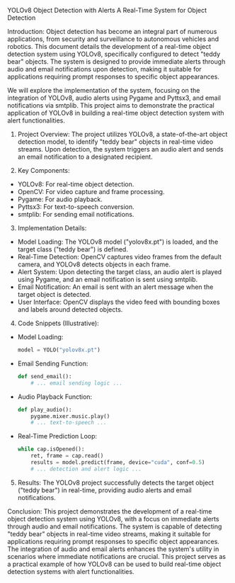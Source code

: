 YOLOv8 Object Detection with Alerts
A Real-Time System for Object Detection

Introduction:
Object detection has become an integral part of numerous applications, from security and surveillance to autonomous vehicles and robotics. This document details the development of a real-time object detection system using YOLOv8, specifically configured to detect "teddy bear" objects. The system is designed to provide immediate alerts through audio and email notifications upon detection, making it suitable for applications requiring prompt responses to specific object appearances.

We will explore the implementation of the system, focusing on the integration of YOLOv8, audio alerts using Pygame and Pyttsx3, and email notifications via smtplib. This project aims to demonstrate the practical application of YOLOv8 in building a real-time object detection system with alert functionalities.

1. Project Overview:
The project utilizes YOLOv8, a state-of-the-art object detection model, to identify "teddy bear" objects in real-time video streams. Upon detection, the system triggers an audio alert and sends an email notification to a designated recipient.

2. Key Components:
- YOLOv8: For real-time object detection.
- OpenCV: For video capture and frame processing.
- Pygame: For audio playback.
- Pyttsx3: For text-to-speech conversion.
- smtplib: For sending email notifications.

3. Implementation Details:
- Model Loading: The YOLOv8 model ("yolov8x.pt") is loaded, and the target class ("teddy bear") is defined.
- Real-Time Detection: OpenCV captures video frames from the default camera, and YOLOv8 detects objects in each frame.
- Alert System: Upon detecting the target class, an audio alert is played using Pygame, and an email notification is sent using smtplib.
- Email Notification: An email is sent with an alert message when the target object is detected.
- User Interface: OpenCV displays the video feed with bounding boxes and labels around detected objects.

4. Code Snippets (Illustrative):
- Model Loading:
  ```python
  model = YOLO("yolov8x.pt")
  ```
- Email Sending Function:
  ```python
  def send_email():
      # ... email sending logic ...
  ```
- Audio Playback Function:
  ```python
  def play_audio():
      pygame.mixer.music.play()
      # ... text-to-speech ...
  ```
- Real-Time Prediction Loop:
  ```python
  while cap.isOpened():
      ret, frame = cap.read()
      results = model.predict(frame, device="cuda", conf=0.5)
      # ... detection and alert logic ...
  ```

5. Results:
The YOLOv8 project successfully detects the target object ("teddy bear") in real-time, providing audio alerts and email notifications.

Conclusion:
This project demonstrates the development of a real-time object detection system using YOLOv8, with a focus on immediate alerts through audio and email notifications. The system is capable of detecting "teddy bear" objects in real-time video streams, making it suitable for applications requiring prompt responses to specific object appearances. The integration of audio and email alerts enhances the system's utility in scenarios where immediate notifications are crucial. This project serves as a practical example of how YOLOv8 can be used to build real-time object detection systems with alert functionalities.

